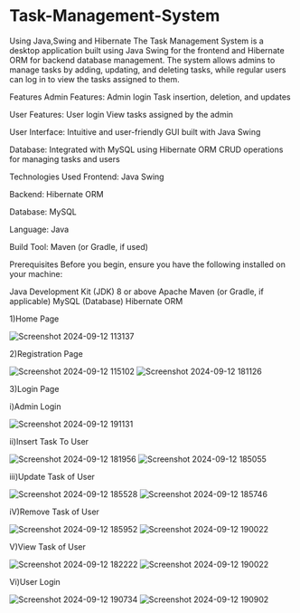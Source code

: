 # Task-Management-System
Using Java,Swing and Hibernate
The Task Management System is a desktop application built using Java Swing for the frontend and Hibernate ORM for backend database management. The system allows admins to manage tasks by adding, updating, and deleting tasks, while regular users can log in to view the tasks assigned to them.

Features
Admin Features:
Admin login
Task insertion, deletion, and updates

User Features:
User login
View tasks assigned by the admin

User Interface:
Intuitive and user-friendly GUI built with Java Swing

Database:
Integrated with MySQL using Hibernate ORM
CRUD operations for managing tasks and users

Technologies Used
Frontend: Java Swing

Backend: Hibernate ORM

Database: MySQL

Language: Java

Build Tool: Maven (or Gradle, if used)

Prerequisites
Before you begin, ensure you have the following installed on your machine:

Java Development Kit (JDK) 8 or above
Apache Maven (or Gradle, if applicable)
MySQL (Database)
Hibernate ORM

1)Home Page

![Screenshot 2024-09-12 113137](https://github.com/user-attachments/assets/74028a4a-cb96-4fe2-878d-552b47b823a2)

2)Registration Page

![Screenshot 2024-09-12 115102](https://github.com/user-attachments/assets/84e0ed9e-d053-46be-8846-df46549b5116)   ![Screenshot 2024-09-12 181126](https://github.com/user-attachments/assets/68fcec6c-4c0f-4aea-9976-cb1ddf6c47d5)

3)Login Page

  i)Admin Login

  ![Screenshot 2024-09-12 191131](https://github.com/user-attachments/assets/fd53ea63-f0a0-4653-82b0-73d8e52e4061)
 

  ii)Insert Task To User

  ![Screenshot 2024-09-12 181956](https://github.com/user-attachments/assets/5f56a2e3-6b4b-4a06-be18-027c4311ef98) ![Screenshot 2024-09-12 185055](https://github.com/user-attachments/assets/e76f4d4e-514d-4cdc-9bd9-3e813e60062c)

  iii)Update Task of User

  ![Screenshot 2024-09-12 185528](https://github.com/user-attachments/assets/b1d37880-53c4-4362-a7b5-56bebd3cb046) ![Screenshot 2024-09-12 185746](https://github.com/user-attachments/assets/ca9abcc8-b33f-4a3b-a64e-d78ed4ffbf7c)

  iV)Remove Task of User

  ![Screenshot 2024-09-12 185952](https://github.com/user-attachments/assets/ed82a5f7-7336-4f5a-a181-b13a0b9bbc35) ![Screenshot 2024-09-12 190022](https://github.com/user-attachments/assets/5266479f-47f5-41b3-a5c8-c8c55411cd3a)

V)View Task of User

![Screenshot 2024-09-12 182222](https://github.com/user-attachments/assets/b45e90c4-9349-44c8-9794-3164eadfb75f) ![Screenshot 2024-09-12 190022](https://github.com/user-attachments/assets/5266479f-47f5-41b3-a5c8-c8c55411cd3a)

Vi)User Login

![Screenshot 2024-09-12 190734](https://github.com/user-attachments/assets/bf313968-d160-409d-86f0-499138fe4d1e) ![Screenshot 2024-09-12 190902](https://github.com/user-attachments/assets/24b5a081-9632-4521-982b-54c2c7d1e3ba)








  








